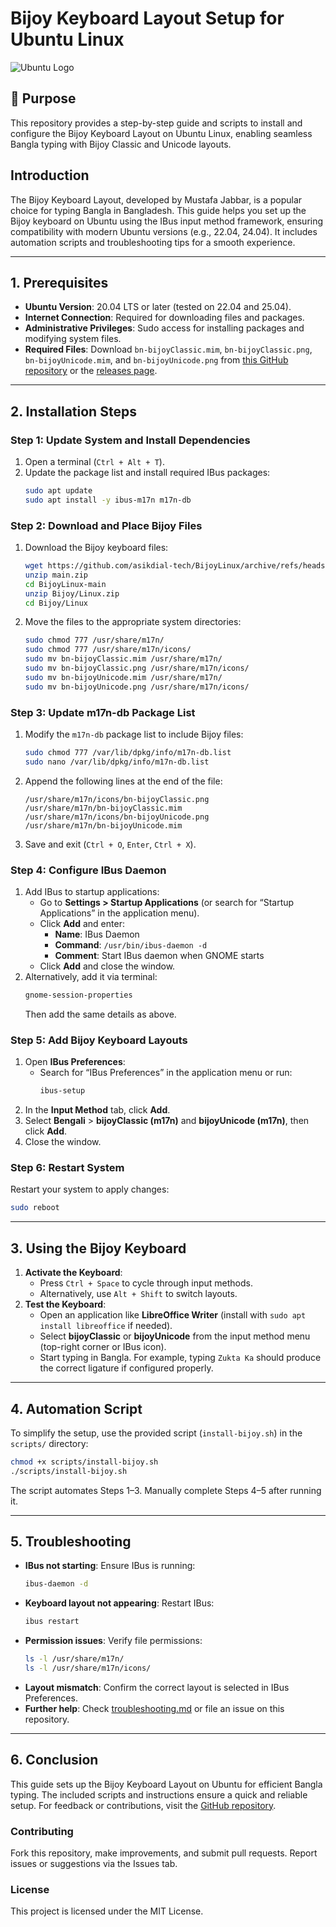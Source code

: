 # Bijoy Keyboard Layout Setup for Ubuntu Linux
![Ubuntu Logo](https://assets.ubuntu.com/v1/29985a98-ubuntu-logo32.png)

## 📝 Purpose
This repository provides a step-by-step guide and scripts to install and configure the Bijoy Keyboard Layout on Ubuntu Linux, enabling seamless Bangla typing with Bijoy Classic and Unicode layouts.

## Introduction
The Bijoy Keyboard Layout, developed by Mustafa Jabbar, is a popular choice for typing Bangla in Bangladesh. This guide helps you set up the Bijoy keyboard on Ubuntu using the IBus input method framework, ensuring compatibility with modern Ubuntu versions (e.g., 22.04, 24.04). It includes automation scripts and troubleshooting tips for a smooth experience.

---

## 1. Prerequisites
- **Ubuntu Version**: 20.04 LTS or later (tested on 22.04 and 25.04).
- **Internet Connection**: Required for downloading files and packages.
- **Administrative Privileges**: Sudo access for installing packages and modifying system files.
- **Required Files**: Download `bn-bijoyClassic.mim`, `bn-bijoyClassic.png`, `bn-bijoyUnicode.mim`, and `bn-bijoyUnicode.png` from [this GitHub repository](https://github.com/asikdial-tech/BijoyLinux) or the [releases page](https://github.com/your-username/bijoy-ubuntu-setup/releases).

---

## 2. Installation Steps
### Step 1: Update System and Install Dependencies
1. Open a terminal (`Ctrl + Alt + T`).
2. Update the package list and install required IBus packages:
   ```bash
   sudo apt update
   sudo apt install -y ibus-m17n m17n-db
   ```

### Step 2: Download and Place Bijoy Files
1. Download the Bijoy keyboard files:
   ```bash
   wget https://github.com/asikdial-tech/BijoyLinux/archive/refs/heads/main.zip
   unzip main.zip
   cd BijoyLinux-main
   unzip Bijoy/Linux.zip
   cd Bijoy/Linux

   ```
2. Move the files to the appropriate system directories:
   ```bash
   sudo chmod 777 /usr/share/m17n/
   sudo chmod 777 /usr/share/m17n/icons/
   sudo mv bn-bijoyClassic.mim /usr/share/m17n/
   sudo mv bn-bijoyClassic.png /usr/share/m17n/icons/
   sudo mv bn-bijoyUnicode.mim /usr/share/m17n/
   sudo mv bn-bijoyUnicode.png /usr/share/m17n/icons/
   ```

### Step 3: Update m17n-db Package List
1. Modify the `m17n-db` package list to include Bijoy files:
   ```bash
   sudo chmod 777 /var/lib/dpkg/info/m17n-db.list
   sudo nano /var/lib/dpkg/info/m17n-db.list
   ```
2. Append the following lines at the end of the file:
   ```
   /usr/share/m17n/icons/bn-bijoyClassic.png
   /usr/share/m17n/bn-bijoyClassic.mim
   /usr/share/m17n/icons/bn-bijoyUnicode.png
   /usr/share/m17n/bn-bijoyUnicode.mim
   ```
3. Save and exit (`Ctrl + O`, `Enter`, `Ctrl + X`).

### Step 4: Configure IBus Daemon
1. Add IBus to startup applications:
   - Go to **Settings > Startup Applications** (or search for “Startup Applications” in the application menu).
   - Click **Add** and enter:
     - **Name**: IBus Daemon
     - **Command**: `/usr/bin/ibus-daemon -d`
     - **Comment**: Start IBus daemon when GNOME starts
   - Click **Add** and close the window.
2. Alternatively, add it via terminal:
   ```bash
   gnome-session-properties
   ```
   Then add the same details as above.

### Step 5: Add Bijoy Keyboard Layouts
1. Open **IBus Preferences**:
   - Search for “IBus Preferences” in the application menu or run:
     ```bash
     ibus-setup
     ```
2. In the **Input Method** tab, click **Add**.
3. Select **Bengali** > **bijoyClassic (m17n)** and **bijoyUnicode (m17n)**, then click **Add**.
4. Close the window.

### Step 6: Restart System
Restart your system to apply changes:
```bash
sudo reboot
```

---

## 3. Using the Bijoy Keyboard
1. **Activate the Keyboard**:
   - Press `Ctrl + Space` to cycle through input methods.
   - Alternatively, use `Alt + Shift` to switch layouts.
2. **Test the Keyboard**:
   - Open an application like **LibreOffice Writer** (install with `sudo apt install libreoffice` if needed).
   - Select **bijoyClassic** or **bijoyUnicode** from the input method menu (top-right corner or IBus icon).
   - Start typing in Bangla. For example, typing `Zukta Ka` should produce the correct ligature if configured properly.

---

## 4. Automation Script
To simplify the setup, use the provided script (`install-bijoy.sh`) in the `scripts/` directory:
```bash
chmod +x scripts/install-bijoy.sh
./scripts/install-bijoy.sh
```
The script automates Steps 1–3. Manually complete Steps 4–5 after running it.

---

## 5. Troubleshooting
- **IBus not starting**: Ensure IBus is running:
  ```bash
  ibus-daemon -d
  ```
- **Keyboard layout not appearing**: Restart IBus:
  ```bash
  ibus restart
  ```
- **Permission issues**: Verify file permissions:
  ```bash
  ls -l /usr/share/m17n/
  ls -l /usr/share/m17n/icons/
  ```
- **Layout mismatch**: Confirm the correct layout is selected in IBus Preferences.
- **Further help**: Check [troubleshooting.md](docs/troubleshooting.md) or file an issue on this repository.

---

## 6. Conclusion
This guide sets up the Bijoy Keyboard Layout on Ubuntu for efficient Bangla typing. The included scripts and instructions ensure a quick and reliable setup. For feedback or contributions, visit the [GitHub repository](https://github.com/your-username/bijoy-ubuntu-setup).

### Contributing
Fork this repository, make improvements, and submit pull requests. Report issues or suggestions via the Issues tab.

### License
This project is licensed under the MIT License.

